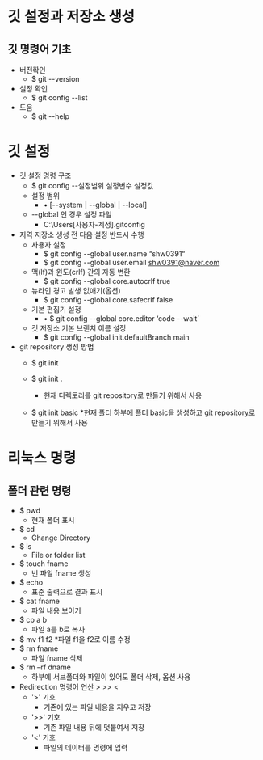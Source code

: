 # 깃 설정과 저장소 생성
## 깃 명령어 기초
* 버전확인
    * $ git --version
* 설정 확인
    * $ git config --list
* 도움
    * $ git --help
# 깃 설정
* 깃 설정 명령 구조
    * $ git config --설정범위 설정변수 설정값
    * 설정 범위
        * • [--system | --global | --local]
    * --global 인 경우 설정 파일
        * C:\Users\[사용자-계정]\.gitconfig
* 지역 저장소 생성 전 다음 설정 반드시 수행
    * 사용자 설정
        * $ git config --global user.name “shw0391“
        * $ git config --global user.email shw0391@naver.com
    * 맥(lf)과 윈도(crlf) 간의 자동 변환
        * $ git config --global core.autocrlf true
    * 뉴라인 경고 발생 없애기(옵션)
        * $ git config --global core.safecrlf false
    * 기본 편집기 설정
        * • $ git config --global core.editor ‘code --wait’
    * 깃 저장소 기본 브랜치 이름 설정
        * $ git config --global init.defaultBranch main
* git repository 생성 방법
    * $ git init
    * $ git init .
        * 현재 디렉토리를 git repository로 만들기 위해서 사용

    * $ git init basic
        *현재 폴더 하부에 폴더 basic을 생성하고 git repository로 만들기 위해서 사용
# 리눅스 명령
## 폴더 관련 명령
* $ pwd
    * 현재 폴더 표시
* $ cd
    * Change Directory
* $ ls
    * File or folder list
* $ touch fname
    * 빈 파일 fname 생성
* $ echo
    * 표준 출력으로 결과 표시
* $ cat fname
    * 파일 내용 보이기
* $ cp a b
    * 파일 a를 b로 복사
* $ mv f1 f2
    *파일 f1을 f2로 이름 수정
* $ rm fname
    * 파일 fname 삭제
* $ rm –rf dname
    * 하부에 서브폴더와 파일이 있어도 폴더 삭제, 옵션 사용
* Redirection 명령어 연산 > >> <
    * '>' 기호
        * 기존에 있는 파일 내용을 지우고 저장
    * '>>' 기호
        * 기존 파일 내용 뒤에 덧붙여서 저장
    * '<' 기호
        * 파일의 데이터를 명령에 입력